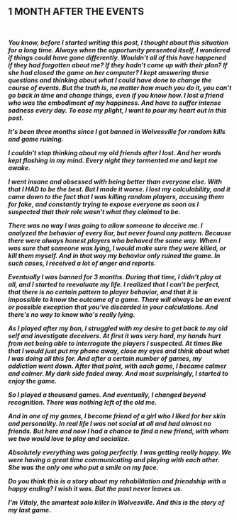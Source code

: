## 1 MONTH AFTER THE EVENTS

<br>

***You know, before I started writing this post, I thought about this situation for a long time. Always when the opportunity presented itself, I wondered if things could have gone differently. Wouldn't all of this have happened if they had forgotten about me? If they hadn't come up with their plan? If she had closed the game on her computer? I kept answering these questions and thinking about what I could have done to change the course of events. But the truth is, no matter how much you do it, you can't go back in time and change things, even if you know how. I lost a friend who was the embodiment of my happiness. And have to suffer intense sadness every day. To ease my plight, I want to pour my heart out in this post.***

***It's been three months since I got banned in Wolvesville for random kills and game ruining.***

***I couldn't stop thinking about my old friends after I lost. And her words kept flashing in my mind. Every night they tormented me and kept me awake.***

***I went insane and obsessed with being better than everyone else. With that I HAD to be the best. But I made it worse. I lost my calculability, and it came down to the fact that I was killing random players, accusing them for fake, and constantly trying to expose everyone as soon as I suspected that their role wasn't what they claimed to be.***

***There was no way I was going to allow someone to deceive me. I analyzed the behavior of every liar, but never found any pattern. Because there were always honest players who behaved the same way. When I was sure that someone was lying, I would make sure they were killed, or kill them myself. And in that way my behavior only ruined the game. In such cases, I received a lot of anger and reports.***

***Eventually I was banned for 3 months. During that time, I didn't play at all, and I started to reevaluate my life. I realized that I can't be perfect, that there is no certain pattern to player behavior, and that it is impossible to know the outcome of a game. There will always be an event or possible exception that you've discarded in your calculations. And there's no way to know who's really lying.***

***As I played after my ban, I struggled with my desire to get back to my old self and investigate deceivers. At first it was very hard, my hands hurt from not being able to interrogate the players I suspected. At times like that I would just put my phone away, close my eyes and think about what I was doing all this for. And after a certain number of games, my addiction went down. After that point, with each game, I became calmer and calmer. My dark side faded away. And most surprisingly, I started to enjoy the game.***

***So I played a thousand games. And eventually, I changed beyond recognition. There was nothing left of the old me.***

***And in one of my games, I become friend of a girl who I liked for her skin and personality. In real life I was not social at all and had almost no friends. But here and now I had a chance to find a new friend, with whom we two would love to play and socialize.***

***Absolutely everything was going perfectly. I was getting really happy. We were having a great time communicating and playing with each other. She was the only one who put a smile on my face.***

***Do you think this is a story about my rehabilitation and friendship with a happy ending? I wish it was. But the past never leaves us.***

***I'm Vitaly, the smartest solo killer in Wolvesville. And this is the story of my last game.***

<br><br><br><br><br><br><br><br>